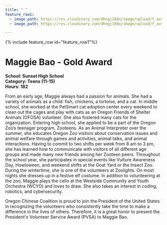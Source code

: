 ```yaml
---
title: " "
feature_row1:
  - image_path: https://res.cloudinary.com/dhngj18do/image/upload/f_auto,q_auto/v1/images/pvsa/2019_maggie
  - image_path: https://res.cloudinary.com/dhngj18do/image/upload/f_auto,q_auto/v1/images/activities/year_2019

---
```


{% include feature_row id="feature_row1"%}

# Maggie Bao - Gold Award

**School: Sunset High School**  
**Category: Teens (11-15)**  
**Hours: 182**  

From an early age, Maggie always had a passion for animals. She had a variety of animals as a child: fish, chickens, a tortoise, and a cat. In middle school, she worked at the PetSmart cat adoption center every weekend to clean out the cages and play with cats as an Oregon Friends of Shelter Animals (OFOSA) volunteer. She also fostered many cats for the organization. Entering high school, she applied to be a part of the Oregon Zoo’s teenager program, Zooteens. As an Animal Interpreter over the summer, she educates Oregon Zoo visitors about conservation issues and animal welfare through games and activities, animal talks, and animal interactions. Having to commit to two shifts per week from 8 am to 3 pm, she has learned how to communicate with visitors of all different age groups and made many new friends among her Zooteen peers. Throughout the school year, she participates in special events like Vulture Awareness Day, Howloween, and weekend shifts at the Goat Yard or the Insect Zoo. During the wintertime, she is one of the volunteers at Zoolights. On most nights she dresses up in a festive elf costume. In addition to volunteering at the zoo, Maggie plays the cello at the Westside Community and Youth Orchestra (WCYO) and loves to draw. She also takes an interest in coding, robotics, and cybersecurity.

Oregon Chinese Coalition is proud to join the President of the United States in recognizing the volunteers who consistently take the time to make a difference in the lives of others. Therefore, it is a great honor to present the President's Volunteer Service Award (PVSA) to Maggie Bao.
